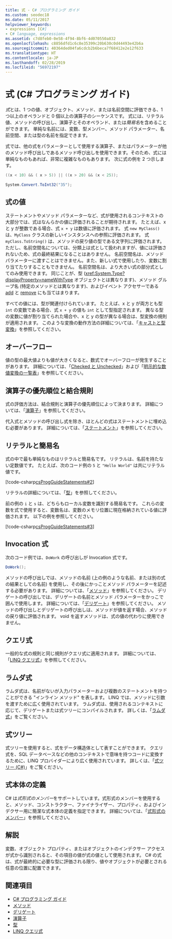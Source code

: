 ```yaml
---
title: 式 - C# プログラミング ガイド
ms.custom: seodec18
ms.date: 05/11/2017
helpviewer_keywords:
- expressions [C#]
- C# language, expressions
ms.assetid: c7d8feb0-0e58-4f94-8bf6-4d070550a832
ms.openlocfilehash: c8856dfd1c6c8e35399c20b630c0d44493e42b6a
ms.sourcegitcommit: 40364ded04fa6cdcb2b6beca7f68412e2e12f633
ms.translationtype: HT
ms.contentlocale: ja-JP
ms.lasthandoff: 02/28/2019
ms.locfileid: "56972197"
---
```

# <a name="expressions-c-programming-guide"></a>式 (C# プログラミング ガイド)
*式*とは、1 つの値、オブジェクト、メソッド、または名前空間に評価できる、1 つ以上のオペランドと 0 個以上の演算子のシーケンスです。 式には、リテラル値、メソッドの呼び出し、演算子とそのオペランド、または*簡易名*を含めることができます。 単純な名前には、変数、型メンバー、メソッド パラメーター、名前空間、または型の名前を指定できます。  
  
 式では、他の式をパラメーターとして使用する演算子、またはパラメーターが他のメソッド呼び出しであるメソッド呼び出しを使用できます。そのため、式には単純なものもあれば、非常に複雑なものもあります。 次に式の例を 2 つ示します。  
  
```csharp  
((x < 10) && ( x > 5)) || ((x > 20) && (x < 25));
   
System.Convert.ToInt32("35");  
```  
  
## <a name="expression-values"></a>式の値  
 ステートメントやメソッド パラメーターなど、式が使用されるコンテキストの大部分では、式はなんらかの値に評価されることが期待されます。 たとえば、x と y が整数である場合、式 `x + y` は数値に評価されます。 式 `new MyClass()` は、`MyClass` クラスの新しいインスタンスへの参照に評価されます。 式 `myClass.ToString()` は、メソッドの戻り値の型である文字列に評価されます。 ただし、名前空間名については、分類上は式として扱われますが、値には評価されないため、式の最終結果になることはありません。 名前空間名は、メソッド パラメーターに渡すことはできません。また、新しい式で使用したり、変数に割り当てたりすることもできません。 名前空間名は、より大きい式の部分式としてのみ使用できます。 同じことが、型 (<xref:System.Type?displayProperty=nameWithType> オブジェクトとは異なります)、メソッド グループ名 (特定のメソッドとは異なります)、およびイベント アクセサーである [add](../../../csharp/language-reference/keywords/add.md) と [remove](../../../csharp/language-reference/keywords/remove.md) にも当てはまります。  
  
 すべての値には、型が関連付けられています。 たとえば、x と y が両方とも型 `int` の変数である場合、式 `x + y` の値も `int` として型指定されます。 異なる型の変数に値が割り当てられた場合や、x と y の型が異なる場合は、型変換の規則が適用されます。 このような変換の動作方法の詳細については、「[キャストと型変換](../../../csharp/programming-guide/types/casting-and-type-conversions.md)」を参照してください。  
  
## <a name="overflows"></a>オーバーフロー  
 値の型の最大値よりも値が大きくなると、数式でオーバーフローが発生することがあります。 詳細については、「[Checked と Unchecked](../../../csharp/language-reference/keywords/checked-and-unchecked.md)」および「[明示的な数値変換の一覧表](../../../csharp/language-reference/keywords/explicit-numeric-conversions-table.md)」を参照してください。  
  
## <a name="operator-precedence-and-associativity"></a>演算子の優先順位と結合規則  
 式の評価方法は、結合規則と演算子の優先順位によって決まります。 詳細については、「[演算子](../../../csharp/programming-guide/statements-expressions-operators/operators.md)」を参照してください。  
  
 代入式とメソッドの呼び出し式を除き、ほとんどの式はステートメントに埋め込む必要があります。 詳細については、「[ステートメント](../../../csharp/programming-guide/statements-expressions-operators/statements.md)」を参照してください。  
  
## <a name="literals-and-simple-names"></a>リテラルと簡易名  
 式の中で最も単純なものはリテラルと簡易名です。 リテラルは、名前を持たない定数値です。 たとえば、次のコード例の `5` と `"Hello World"` は共にリテラル値です。  
  
 [!code-csharp[csProgGuideStatements#2](~/samples/snippets/csharp/VS_Snippets_VBCSharp/csProgGuideStatements/CS/Statements.cs#2)]  
  
 リテラルの詳細については、「[型](../../../csharp/language-reference/keywords/types.md)」を参照してください。  
  
 前の例の `i` と `s` は、どちらもローカル変数を識別する簡易名です。 これらの変数を式で使用すると、変数名は、変数のメモリ位置に現在格納されている値に評価されます。 以下の例を参照してください。  
  
 [!code-csharp[csProgGuideStatements#3](~/samples/snippets/csharp/VS_Snippets_VBCSharp/csProgGuideStatements/CS/Statements.cs#3)]  
## <a name="invocation-expressions"></a>Invocation 式  
 次のコード例では、`DoWork` の呼び出しが Invocation 式です。  
  
```csharp
DoWork();  
```  
  
 メソッドの呼び出しでは、メソッドの名前 (上の例のような名前、または別の式の結果としての名前) を使用し、その後にかっことメソッド パラメーターを記述する必要があります。 詳細については、「[メソッド](../../../csharp/programming-guide/classes-and-structs/methods.md)」を参照してください。 デリゲートの呼び出しでは、デリゲートの名前とメソッド パラメーターをかっこで囲んで使用します。 詳細については、「[デリゲート](../../../csharp/programming-guide/delegates/index.md)」を参照してください。 メソッドの呼び出しとデリゲートの呼び出しは、メソッドが値を返す場合、メソッドの戻り値に評価されます。 void を返すメソッドは、式の値の代わりに使用できません。  

## <a name="query-expressions"></a>クエリ式  
 一般的な式の規則と同じ規則がクエリ式に適用されます。 詳細については、「[LINQ クエリ式](../../../csharp/programming-guide/linq-query-expressions/index.md)」を参照してください。  
  
## <a name="lambda-expressions"></a>ラムダ式  
 ラムダ式は、名前がないが入力パラメーターおよび複数のステートメントを持つことができる "インライン メソッド" を表します。 LINQ では、メソッドに引数を渡すために広く使用されています。 ラムダ式は、使用されるコンテキストに応じて、デリゲートまたは式ツリーにコンパイルされます。 詳しくは、「[ラムダ式](../../../csharp/programming-guide/statements-expressions-operators/lambda-expressions.md)」をご覧ください。  
  
## <a name="expression-trees"></a>式ツリー

式ツリーを使用すると、式をデータ構造体として表すことができます。 クエリ式を、SQL データベースなどの他のコンテキストで意味を持つコードに変換するために、LINQ プロバイダーにより広く使用されています。 詳しくは、「[式ツリー (C#)](../concepts/expression-trees/index.md)」をご覧ください。
  
## <a name="expression-body-definitions"></a>式本体の定義

C# は*式形式のメンバー*をサポートしています。式形式のメンバーを使用すると、メソッド、コンストラクター、ファイナライザー、プロパティ、およびインデクサー用に簡潔な式本体の定義を指定できます。 詳細については、「[式形式のメンバー](expression-bodied-members.md)」を参照してください。

## <a name="remarks"></a>解説  
 変数、オブジェクト プロパティ、またはオブジェクトのインデクサー アクセスが式から識別されると、その項目の値が式の値として使用されます。 C# の式は、式が最終的に必要な型に評価される限り、値やオブジェクトが必要とされる任意の位置に配置できます。  

## <a name="see-also"></a>関連項目

- [C# プログラミング ガイド](../../../csharp/programming-guide/index.md)
- [メソッド](../../../csharp/programming-guide/classes-and-structs/methods.md)
- [デリゲート](../../../csharp/programming-guide/delegates/index.md)
- [演算子](../../../csharp/programming-guide/statements-expressions-operators/operators.md)
- [型](../../../csharp/programming-guide/types/index.md)
- [LINQ クエリ式](../../../csharp/programming-guide/linq-query-expressions/index.md)
